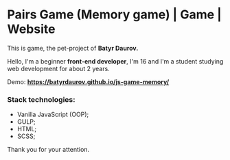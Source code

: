 # Pairs Game (Memory game) | Game | Website
This is game, the pet-project of **Batyr Daurov.**

Hello, I'm a beginner **front-end developer**, I'm 16 and I'm a student studying web development for about 2 years.

Demo: **https://batyrdaurov.github.io/js-game-memory/**

### Stack technologies:
* Vanilla JavaScript (OOP);
* GULP;
* HTML;
* SCSS;


Thank you for your attention.
